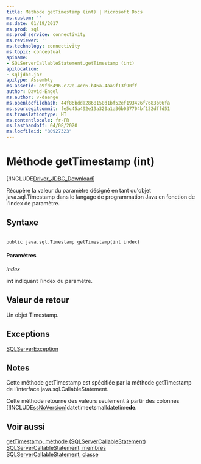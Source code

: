 ```yaml
---
title: Méthode getTimestamp (int) | Microsoft Docs
ms.custom: ''
ms.date: 01/19/2017
ms.prod: sql
ms.prod_service: connectivity
ms.reviewer: ''
ms.technology: connectivity
ms.topic: conceptual
apiname:
- SQLServerCallableStatement.getTimestamp (int)
apilocation:
- sqljdbc.jar
apitype: Assembly
ms.assetid: a9fd6496-c72e-4cc6-b46a-4aa9f13f90ff
author: David-Engel
ms.author: v-daenge
ms.openlocfilehash: 44f86bdda2868150d1bf52ef193426f7683b06fa
ms.sourcegitcommit: fe5c45a492e19a320a1a36b037704bf132dffd51
ms.translationtype: HT
ms.contentlocale: fr-FR
ms.lasthandoff: 04/08/2020
ms.locfileid: "80927323"
---
```

# <a name="gettimestamp-method-int"></a>Méthode getTimestamp (int)
[!INCLUDE[Driver_JDBC_Download](../../../includes/driver_jdbc_download.md)]

  Récupère la valeur du paramètre désigné en tant qu'objet java.sql.Timestamp dans le langage de programmation Java en fonction de l'index de paramètre.  
  
## <a name="syntax"></a>Syntaxe  
  
```  
  
public java.sql.Timestamp getTimestamp(int index)  
```  
  
#### <a name="parameters"></a>Paramètres  
 *index*  
  
 **int** indiquant l’index du paramètre.  
  
## <a name="return-value"></a>Valeur de retour  
 Un objet Timestamp.  
  
## <a name="exceptions"></a>Exceptions  
 [SQLServerException](../../../connect/jdbc/reference/sqlserverexception-class.md)  
  
## <a name="remarks"></a>Notes  
 Cette méthode getTimestamp est spécifiée par la méthode getTimestamp de l’interface java.sql.CallableStatement.  
  
 Cette méthode retourne des valeurs seulement à partir des colonnes [!INCLUDE[ssNoVersion](../../../includes/ssnoversion-md.md)]datetime**et**smalldatetime**de**.  
  
## <a name="see-also"></a>Voir aussi  
 [getTimestamp, méthode &#40;SQLServerCallableStatement&#41;](../../../connect/jdbc/reference/gettimestamp-method-sqlservercallablestatement.md)   
 [SQLServerCallableStatement, membres](../../../connect/jdbc/reference/sqlservercallablestatement-members.md)   
 [SQLServerCallableStatement, classe](../../../connect/jdbc/reference/sqlservercallablestatement-class.md)  
  
  
